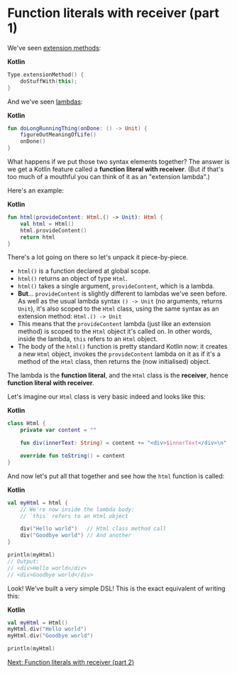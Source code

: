 # Function literals with receiver (part 1)

We've seen [extension methods](02-02-extension-methods.md):

**Kotlin**
```kotlin
Type.extensionMethod() {
    doStuffWith(this);
}
```

And we've seen [lambdas](05-02-defining-lambdas.md):

**Kotlin**
```kotlin
fun doLongRunningThing(onDone: () -> Unit) {
    figureOutMeaningOfLife()
    onDone()
}
```

What happens if we put those two syntax elements together? The answer is we get a Kotlin feature called a **function literal with receiver**. (But if that's too much of a mouthful you can think of it as an "extension lambda".)

Here's an example:

**Kotlin**
```kotlin
fun html(provideContent: Html.() -> Unit): Html {
    val html = Html()
    html.provideContent()
    return html
}
```
There's a lot going on there so let's unpack it piece-by-piece.

* `html()` is a function declared at global scope.
* `html()` returns an object of type `Html`.
* `html()` takes a single argument, `provideContent`, which is a lambda.
* **But**... `provideContent` is slightly different to lambdas we've seen before. As well as the usual lambda syntax `() -> Unit` (no arguments, returns `Unit`), it's also scoped to the `Html` class, using the same syntax as an extension method: `Html.() -> Unit`
* This means that the `provideContent` lambda (just like an extension method) is scoped to the `Html` object it's called on. In other words, inside the lambda, `this` refers to an `Html` object.
* The body of the `html()` function is pretty standard Kotlin now: it creates a new `Html` object, invokes the `provideContent` lambda on it as if it's a method of the `Html` class, then returns the (now initialised) object.

The lambda is the **function literal**, and the `Html` class is the **receiver**, hence **function literal with receiver**.

Let's imagine our `Html` class is very basic indeed and looks like this:

**Kotlin**
```kotlin
class Html {
    private var content = ""

    fun div(innerText: String) = content += "<div>$innerText</div>\n"

    override fun toString() = content
}
```
And now let's put all that together and see how the `html` function is called:

**Kotlin**
```kotlin
val myHtml = html {
    // We're now inside the lambda body:
    // `this` refers to an Html object

    div("Hello world")   // Html class method call
    div("Goodbye world") // And another
}

println(myHtml)
// Output:
// <div>Hello world</div>
// <div>Goodbye world</div>
```

Look! We've built a very simple DSL! This is the exact equivalent of writing this:

**Kotlin**
```kotlin
val myHtml = Html()
myHtml.div("Hello world")
myHtml.div("Goodbye world")

println(myHtml)
```

[Next: Function literals with receiver (part 2)](05-05-function-literals-with-receiver-part-2.md)
